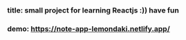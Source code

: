 ### title: small project for learning Reactjs :)) have fun

### demo: https://note-app-lemondaki.netlify.app/
